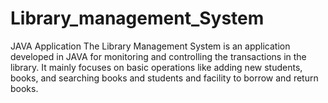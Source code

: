 # Library_management_System
JAVA Application
The Library Management System is an application developed in JAVA for monitoring and controlling the transactions in the library. It mainly focuses on basic operations like adding new students, books, and searching books and students and facility to borrow and return books.
